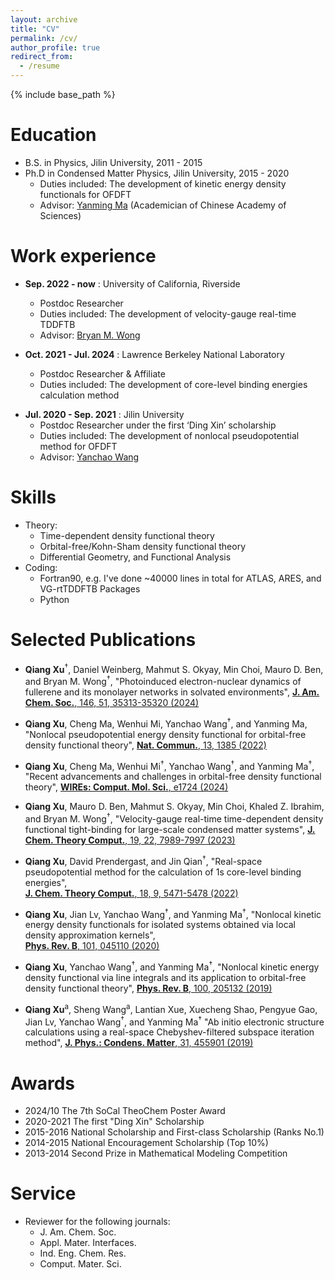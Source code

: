 ```yaml
---
layout: archive
title: "CV"
permalink: /cv/
author_profile: true
redirect_from:
  - /resume
---
```


{% include base_path %}

Education
======
* B.S. in Physics, Jilin University, 2011 - 2015
* Ph.D in Condensed Matter Physics, Jilin University, 2015 - 2020
  * Duties included: The development of kinetic energy density functionals for OFDFT
  * Advisor: [Yanming Ma](http://mym.calypso.cn/) (Academician of Chinese Academy of Sciences)

Work experience
======
* **Sep. 2022 - now** : University of California, Riverside
  * Postdoc Researcher
  * Duties included: The development of velocity-gauge real-time TDDFTB
  * Advisor: [Bryan M. Wong](https://www.bmwong-group.com/)

* **Oct. 2021 - Jul. 2024** : Lawrence Berkeley National Laboratory
  * Postdoc Researcher & Affiliate
  * Duties included: The development of core-level binding energies calculation method
  <!--* Advisor: Oliver Gessner and Jin Qian -->
<!--[Jin Qian](https://sites.google.com/lbl.gov/qiangrouppage/home?authuser=0)-->

* **Jul. 2020 - Sep. 2021** : Jilin University
  * Postdoc Researcher under the first ‘Ding Xin’ scholarship
  * Duties included: The development of nonlocal pseudopotential method for OFDFT
  * Advisor: [Yanchao Wang](https://klmsms.jlu.edu.cn/info/1020/1196.htm)
  
Skills
======
* Theory:
  * Time-dependent density functional theory
  * Orbital-free/Kohn-Sham density functional theory
  * Differential Geometry, and Functional Analysis
* Coding:
  * Fortran90, e.g. I've done ~40000 lines in total for ATLAS, ARES, and VG-rtTDDFTB Packages
  * Python

Selected Publications
======
* <b>Qiang Xu</b><sup>†</sup>, Daniel Weinberg, Mahmut S. Okyay, Min Choi, Mauro D. Ben, and Bryan M. Wong<sup>†</sup>,
"Photoinduced electron-nuclear dynamics of fullerene and its monolayer networks in solvated environments",
<a href="https://doi.org/10.1021/jacs.4c12952" target="_blank"><b>J. Am. Chem. Soc.</b>, 146, 51, 35313-35320 (2024)</a>

* <b>Qiang Xu</b>, Cheng Ma, Wenhui Mi, Yanchao Wang<sup>†</sup>, and Yanming Ma, 
"Nonlocal pseudopotential energy density functional for orbital-free density functional theory",
<a href="https://doi.org/10.1038/s41467-022-29002-3" target="_blank"><b>Nat. Commun.</b>, 13, 1385 (2022)</a> 

* <b>Qiang Xu</b>, Cheng Ma, Wenhui Mi<sup>†</sup>, Yanchao Wang<sup>†</sup>, and Yanming Ma<sup>†</sup>,
"Recent advancements and challenges in orbital-free density functional theory",
<a href="https://doi.org/10.1002/wcms.1724" target="_blank"><b>WIREs: Comput. Mol. Sci.</b>, e1724 (2024)</a>

* <b>Qiang Xu</b>, Mauro D. Ben, Mahmut S. Okyay, Min Choi, Khaled Z. Ibrahim, and Bryan M. Wong<sup>†</sup>,
"Velocity-gauge real-time time-dependent density functional tight-binding for large-scale condensed matter systems",
<a href="https://doi.org/10.1021/acs.jctc.3c00689" target="_blank"><b>J. Chem. Theory Comput.</b>, 19, 22, 7989-7997 (2023)</a>

* <b>Qiang Xu</b>, David Prendergast, and Jin Qian<sup>†</sup>, 
"Real-space pseudopotential method for the calculation of 1s core-level binding energies",  
<a href="https://doi.org/10.1021/acs.jctc.2c00474" target="_blank"><b>J. Chem. Theory Comput.</b>, 18, 9, 5471-5478 (2022)</a>

* <b>Qiang Xu</b>, Jian Lv, Yanchao Wang<sup>†</sup>, and Yanming Ma<sup>†</sup>, 
"Nonlocal kinetic energy density functionals for isolated systems obtained via local density approximation kernels",  
<a href="https://doi.org/10.1103/PhysRevB.101.045110" target="_blank"><b>Phys. Rev. B</b>, 101, 045110 (2020)</a>  

* <b>Qiang Xu</b>, Yanchao Wang<sup>†</sup>, and Yanming Ma<sup>†</sup>, 
"Nonlocal kinetic energy density functional via line integrals and its application to orbital-free density functional theory", 
<a href="https://doi.org/10.1103/PhysRevB.100.205132" target="_blank"><b>Phys. Rev. B</b>, 100, 205132 (2019)</a>  

* <b>Qiang Xu</b><sup>a</sup>, Sheng Wang<sup>a</sup>, Lantian Xue, Xuecheng Shao, Pengyue Gao, Jian Lv, Yanchao Wang<sup>†</sup>, and Yanming Ma<sup>†</sup> 
"Ab initio electronic structure calculations using a real-space Chebyshev-filtered subspace iteration method", 
<a href="https://doi.org/10.1088/1361-648X/ab2a63" target="_blank"><b>J. Phys.: Condens. Matter</b>, 31, 455901 (2019)</a>

<!--
Publications
======
  <ul>{% for post in site.publications %}
    {% include archive-single-cv.html %}
  {% endfor %}</ul>

Teaching
======
  <ul>{% for post in site.teaching %}
    {% include archive-single-cv.html %}
  {% endfor %}</ul>
-->  

Awards 
======
* 2024/10    The 7th SoCal TheoChem Poster Award
* 2020-2021  The first "Ding Xin" Scholarship
* 2015-2016  National Scholarship and First-class Scholarship (Ranks No.1)
* 2014-2015  National Encouragement Scholarship (Top 10%)
* 2013-2014  Second Prize in Mathematical Modeling Competition

Service 
======
* Reviewer for the following journals:
  * J. Am. Chem. Soc.
  * Appl. Mater. Interfaces.
  * Ind. Eng. Chem. Res.
  * Comput. Mater. Sci.
